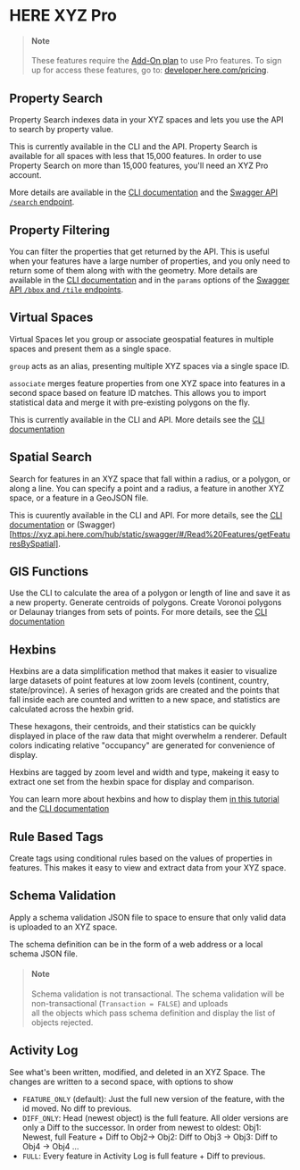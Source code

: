 # HERE XYZ Pro 


> #### Note 
> These features require the [Add-On plan](developer.here.com/pricing) to use Pro features. 
> To sign up for access these features, go to: [developer.here.com/pricing](developer.here.com/pricing).


## Property Search

Property Search indexes data in your XYZ spaces and lets you use the API to search by property value.

This is currently available in the CLI and the API. Property Search is available for all spaces with less that 15,000 features. In order to use Property Search on more than 15,000 features, you'll need an XYZ Pro account.

More details are available in the [CLI documentation](cli/cli.md#property-search) and the [Swagger API `/search` endpoint](https://xyz.api.here.com/hub/static/swagger/#/Read%20Features/searchForFeatures).

## Property Filtering

You can filter the properties that get returned by the API. This is useful when your features have a large number of properties, and you only need to return some of them along with with the geometry. More details are available in the [CLI documentation](cli/cli.md#property-filters) and in the `params` options of the [Swagger API `/bbox` and `/tile` endpoints](https://xyz.api.here.com/hub/static/swagger). 

## Virtual Spaces

Virtual Spaces let you group or associate geospatial features in multiple spaces and present them as a single space.

`group` acts as an alias, presenting multiple XYZ spaces via a single space ID.

`associate` merges feature properties from one XYZ space into features in a second space based on feature ID matches. This allows you to import statistical data and merge it with pre-existing polygons on the fly.

This is currently available in the CLI and API. More details see the [CLI documentation](cli/cli.md#virtual-spaces)

## Spatial Search

Search for features in an XYZ space that fall within a radius, or a polygon, or along a line. You can specify a point and a radius, a feature in another XYZ space, or a feature in a GeoJSON file.

This is cuurently available in the CLI and API. For more details, see the [CLI documentation](cli/cli.md#spatial-search) or (Swagger)[https://xyz.api.here.com/hub/static/swagger/#/Read%20Features/getFeaturesBySpatial].


## GIS Functions

Use the CLI to calculate the area of a polygon or length of line and save it as a new property. Generate centroids of polygons. Create Voronoi polygons or Delaunay trianges from sets of points. For more details, see the [CLI documentation](cli/cli.md#gis-functions)


## Hexbins

Hexbins are a data simplification method that makes it easier to visualize large datasets of point features at low zoom levels (continent, country, state/province). A series of hexagon grids are created and the points that fall inside each are counted and written to a new space, and statistics are calculated across the hexbin grid.

These hexagons, their centroids, and their statistics can be quickly displayed in place of the raw data that might overwhelm a renderer. Default colors indicating relative "occupancy" are generated for convenience of display.

Hexbins are tagged by zoom level and width and type, makeing it easy to extract one set from the hexbin space for display and comparison.

You can learn more about hexbins and how to display them [in this tutorial](cli/hexbins) and the [CLI documentation](cli/cli.md#hexbins)

## Rule Based Tags

Create tags using conditional rules based on the values of properties in features. This makes it easy to view and extract data from your XYZ space.

## Schema Validation

Apply a schema validation JSON file to space to ensure that only valid data is uploaded to an XYZ space.

The schema definition can be in the form of a web address or a local schema JSON file.

> #### Note 
> Schema validation is not transactional.
> The schema validation will be non-transactional (`Transaction = FALSE`) and uploads  
> all the objects which pass schema definition and display the list of objects rejected.
    

## Activity Log

See what's been written, modified, and deleted in an XYZ Space. The changes are written to a second space, with options to show 
- `FEATURE_ONLY` (default): Just the full new version of the feature, with the id moved. No diff to previous.
- `DIFF_ONLY`: Head (newest object) is the full feature. All older versions are only a Diff to the successor. In order from newest to oldest: Obj1: Newest, full Feature + Diff to Obj2-> Obj2: Diff to Obj3 -> Obj3: Diff to Obj4 -> Obj4 …
- `FULL`: Every feature in Activity Log is full feature + Diff to previous.
